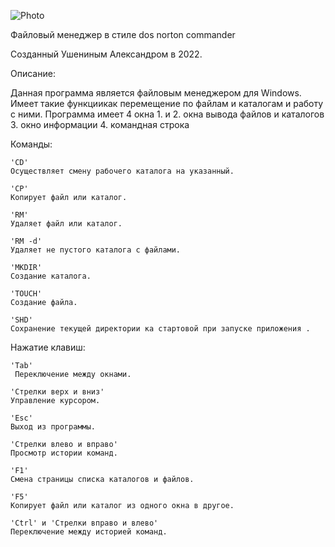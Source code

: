 ![Photo](https://user-images.githubusercontent.com/102482033/173406181-650a08dc-1237-4635-b9df-c37189b8eead.png)

Файловый менеджер в стиле dos norton commander

Созданный Ушениным Александром в 2022.

Описание:

Данная программа является файловым менеджером для Windows. Имеет такие функциикак перемещение по файлам и каталогам
и работу с ними.
Программа имеет 4 окна 
    1. и 2.  окна вывода файлов и каталогов 
    3. окно информации
    4. командная строка

Команды:

    'CD'
    Осуществляет смену рабочего каталога на указанный.

    'CP'
    Копирует файл или каталог.

    'RM'
    Удаляет файл или каталог.
    
    'RM -d' 
    Удаляет не пустого каталогa с файлами.

    'MKDIR'
    Создание каталога.

    'TOUCH'
    Создание файла.

    'SHD'
    Сохранение текущей директории ка стартовой при запуске приложения .

Нажатие клавиш:
    
    'Tab'
     Переключение между окнами.

    'Стрелки верх и вниз'
    Управление курсором.

    'Esc'
    Выход из программы.
    
    'Стрелки влево и вправо'
    Просмотр истории команд.

    'F1' 
    Смена страницы списка каталогов и файлов.

    'F5'
    Копирует файл или каталог из одного окна в другое.

    'Ctrl' и 'Стрелки вправо и влево'
    Переключение между историей команд.
